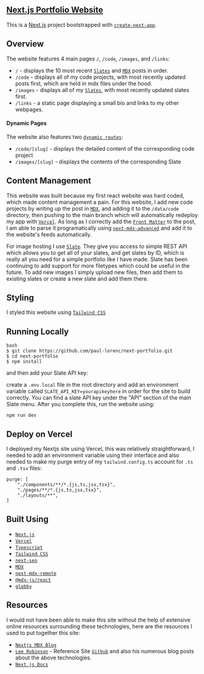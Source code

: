 ## [Next.js Portfolio Website](https://paul-lorenc.com)

This is a [Next.js](https://nextjs.org/) project bootstrapped with [`create-next-app`](https://github.com/vercel/next.js/tree/canary/packages/create-next-app). 

## Overview
The website features 4 main pages `/`, `/code`, `/images`, and `/links`:

- `/` - displays the 10 most recent [`Slates`](https://slate.host/lorenc) and [`MDX`](https://mdxjs.com/) posts in order.
- `/code` - displays all of my code projects, with most recently updated posts first, which are held in mdx files under the hood.
- `/images` - displays all of my [`Slates`](https://slate.host/lorenc), with most recently updated slates first. 
- `/links` - a static page displaying a small bio and links to my other webpages.

#### Dynamic Pages
The website also features two [`dynamic routes`](https://nextjs.org/docs/routing/dynamic-routes):

- `/code/[slug]` - displays the detailed content of the corresponding code project
- `/images/[slug]` - displays the contents of the corresponding Slate

## Content Management
This website was built because my first react website was hard coded, which made content management a pain. For this website, I add new code projects by writing up the post in [`MDX`](https://mdxjs.com/), and adding it to the `/data/code` directory, then pushing to the main branch which will automatically redeploy my app with [`Vercel`](https://vercel.com/). As long as I correctly add the [`Front Matter`](https://jekyllrb.com/docs/front-matter/) to the post, I am able to parse it programatically using [`next-mdx-advanced`](https://github.com/hashicorp/next-mdx-enhanced) and add it to the website's feeds automatically. 

For image hosting I use [`Slate`](slate.host). They give you access to simple REST API which allows you to get all of your slates, and get slates by ID, which is really all you need for a simple portfolio like I have made. Slate has been continuing to add support for more filetypes which could be useful in the future. To add new images I simply upload new files, then add them to existing slates or create a new slate and add them there.  

## Styling
I styled this website using [`Tailwind CSS`](https://tailwindcss.com/) 

## Running Locally

```
bash
$ git clone https://github.com/paul-lorenc/next-portfolio.git
$ cd next-portfolio
$ npm install
```

and then add your Slate API key:

create a `.env.local` file in the root directory and add an environment variable called `SLATE_API_KEY=yourapikeyhere` in order for the site to build correctly. You can find a slate API key under the "API" section of the main Slate menu. After you complete this, run the website using:
```
npm run dev
```

## Deploy on Vercel
I deployed my Nextjs site using Vercel, this was relatively straightforward, I needed to add an environment variable using their interface and also needed to make my purge entry of my `tailwind.config.ts` account for `.ts` and `.tsx` files:
```
purge: [
    "./components/**/*.{js,ts,jsx,tsx}",
    "./pages/**/*.{js,ts,jsx,tsx}",
    "./layouts/**",
]
```
## Built Using
- [`Next.js`](https://nextjs.org/)
- [`Vercel`](https://vercel.com/)
- [`Typescript`](https://www.typescriptlang.org/)
- [`Tailwind CSS`](https://tailwindcss.com/)
- [`next-seo`](https://github.com/garmeeh/next-seo)
- [`MDX`](https://mdxjs.com/)
- [`next-mdx-remote`](https://github.com/hashicorp/next-mdx-remote)
- [`@mdx-js/react`](https://www.npmjs.com/package/@mdx-js/react)
- [`globby`](https://www.npmjs.com/package/globby)

## Resources
I would not have been able to make this site without the help of extensive online resources surrounding these technologies, here are the resources I used to put together this site:

- [`Nextjs MDX Blog`](https://dev.to/jashnm/making-mdx-blog-with-next-js-part-1-1c0j)
- [`Lee Robinson`](leerob.io) - Reference Site [`Github`](https://github.com/leerob/leerob.io) and also his numerous blog posts about the above technologies.
- [`Next.js Docs`](https://nextjs.org/docs/basic-features/pages)
